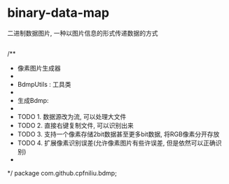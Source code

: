 # binary-data-map

二进制数据图片, 一种以图片信息的形式传递数据的方式

## 

/**
 * 像素图片生成器
 *
 * BdmpUtils : 工具类
 *
 * 生成Bdmp:
 *
 * TODO 1. 数据源改为流, 可以处理大文件
 * TODO 2. 直接右键复制文件, 可以识别出来
 * TODO 3. 支持一个像素存储2bit数据甚至更多bit数据, 将RGB像素分开存放
 * TODO 4. 扩展像素识别误差(允许像素图片有些许误差, 但是依然可以正确识别)
 *
 */
package com.github.cpfniliu.bdmp;